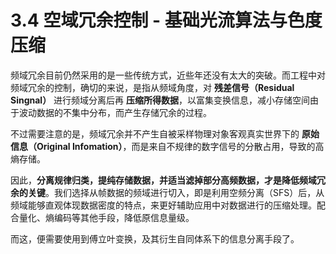 
# 3.4 空域冗余控制 - 基础光流算法与色度压缩

频域冗余目前仍然采用的是一些传统方式，近些年还没有太大的突破。而工程中对频域冗余的控制，确切的来说，是指从频域角度，对 **残差信号（Residual Singnal）** 进行频域分离后再 **压缩所得数据**，以富集变换信息，减小存储空间由于波动数据的不集中分布，而产生存储冗余的过程。

不过需要注意的是，频域冗余并不产生自被采样物理对象客观真实世界下的 **原始信息（Original Infomation）**，而是来自不规律的数字信号的分散占用，导致的高熵存储。

因此，**分离规律归类，提纯存储数据，并适当滤掉部分高频数据，才是降低频域冗余的关键**。我们选择从帧数据的频域进行切入，即是利用空频分离（SFS）后，从频域能够直观体现数据密度的特点，来更好辅助应用中对数据进行的压缩处理。配合量化、熵编码等其他手段，降低原信息量级。

而这，便需要使用到傅立叶变换，及其衍生自同体系下的信息分离手段了。


[ref]: References_3.md